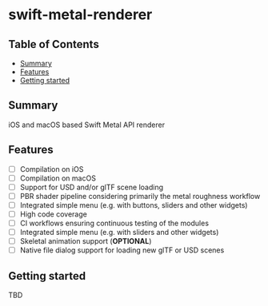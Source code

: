 # swift-metal-renderer

## Table of Contents

+ [Summary](#summary)
+ [Features](#features)
+ [Getting started](#getting-started)

## Summary

iOS and macOS based Swift Metal API renderer

## Features

- [ ] Compilation on iOS
- [ ] Compilation on macOS
- [ ] Support for USD and/or glTF scene loading
- [ ] PBR shader pipeline considering primarily the metal roughness workflow
- [ ] Integrated simple menu (e.g. with buttons, sliders and other widgets)
- [ ] High code coverage
- [ ] CI workflows ensuring continuous testing of the modules 
- [ ] Integrated simple menu (e.g. with sliders and other widgets)
- [ ] Skeletal animation support (**OPTIONAL**)
- [ ] Native file dialog support for loading new glTF or USD scenes

## Getting started

TBD
